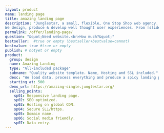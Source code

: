 ```yaml
---
layout: product
name: landing page
title: amazing landing page
description: "Junglestar, a small, flexible, One Stop Shop web agency. We do information architecture, screen design, deploy. Packed solutions all-included. Or top quality custom designs on the cheap. We help companies and individuals organize their communication. We grow relationships with clients.
We design, produce & develop well thought user experiences. From [slide shows](http://revealing.junglestar.org/#/8/1) to [offline ready web apps]"
permalink: /offer/landing-page/
question: "&quot;Need website.<br>How much?&quot;"
bestseller:  #true or empty (bestseller+bestvalue=cannot)
bestvalue: true #true or empty
publish: # notyet or empty
product:
  group: design
  name: Amazing Landing
  type: "All-included package"
  subname: "Quality website template. Name, Hosting and SSL included."
  desc: "We load data, process everything and produce a spicy landing page ready to hit. The perfect digital brochure with zero maintenance cost!"
  starting_at: 500
  demo_url: https://amazing-single.junglestar.org/
  selling_points:
    sp01: Responsive landing page.
    sp02: SEO optimized.
    sp03: Hosting on global CDN.
    sp04: Secure SLL/https.
    sp05: Domain name.
    sp06: Social media friendly.
    sp07: Data entry.
---
```

